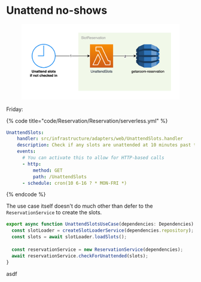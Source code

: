 # Unattend no-shows

<figure><img src="../../../.gitbook/assets/Get-A-Room Solution 7.png" alt=""><figcaption></figcaption></figure>

Friday:

{% code title="code/Reservation/Reservation/serverless.yml" %}
```yaml
UnattendSlots:
    handler: src/infrastructure/adapters/web/UnattendSlots.handler
    description: Check if any slots are unattended at 10 minutes past the hour
    events:
      # You can activate this to allow for HTTP-based calls
      - http:
          method: GET
          path: /UnattendSlots
      - schedule: cron(10 6-16 ? * MON-FRI *)
```
{% endcode %}

The use case itself doesn't do much other than defer to the `ReservationService` to create the slots.

```typescript
export async function UnattendSlotsUseCase(dependencies: Dependencies) {
  const slotLoader = createSlotLoaderService(dependencies.repository);
  const slots = await slotLoader.loadSlots();

  const reservationService = new ReservationService(dependencies);
  await reservationService.checkForUnattended(slots);
}
```

asdf

